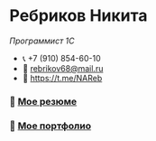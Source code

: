 # Ребриков Никита
*Программист 1С*
* 📞 +7 (910) 854-60-10
* 📧 rebrikov68@mail.ru
* 📠 https://t.me/NAReb
### 📙 [Мое резюме](https://github.com/NikitaReb/Business_card/blob/main/%D0%A0%D0%B5%D0%B7%D1%8E%D0%BC%D0%B5%20%D0%A0%D0%B5%D0%B1%D1%80%D0%B8%D0%BA%D0%BE%D0%B2%20%D0%9D.%20%D0%90.%20.pdf)
### 📙 [Мое портфолио](https://nikitareb.github.io/Portfolio/)

